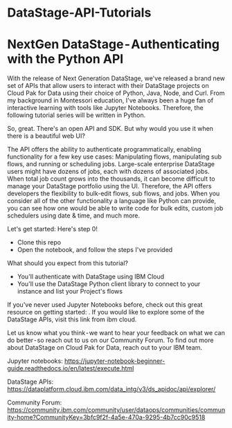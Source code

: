 # DataStage-API-Tutorials
# NextGen DataStage - Authenticating with the Python API

With the release of Next Generation DataStage, we've released a brand new set of APIs that allow users to interact with their DataStage projects on Cloud Pak for Data using their choice of Python, Java, Node, and Curl. From my background in Montessori education, I've always been a huge fan of interactive learning with tools like Jupyter Notebooks. Therefore, the following tutorial series will be written in Python.

So, great. There's an open API and SDK. But why would you use it when there is a beautiful web UI?

The API offers the ability to authenticate programmatically, enabling functionality for a few key use cases: Manipulating flows, manipulating sub flows, and running or scheduling jobs. Large-scale enterprise DataStage users might have dozens of jobs, each with dozens of associated jobs. When total job count grows into the thousands, it can become difficult to manage your DataStage portfolio using the UI. Therefore, the API offers developers the flexibility to bulk-edit flows, sub flows, and jobs. When you consider all of the other functionality a language like Python can provide, you can see how one would be able to write code for bulk edits, custom job schedulers using date & time, and much more.

Let's get started: Here's step 0!
- Clone this repo
- Open the notebook, and follow the steps I've provided

What should you expect from this tutorial?
- You'll authenticate with DataStage using IBM Cloud
- You'll use the DataStage Python client library to connect to your instance and list your Project's flows

If you've never used Jupyter Notebooks before, check out this great resource on getting started: . If you would like to explore some of the DataStage APIs, visit this link from ibm cloud.

Let us know what you think - we want to hear your feedback on what we can do better - so reach out to us on our Community Forum. To find out more about DataStage on Cloud Pak for Data, reach out to your IBM team.

Jupyter notebooks: https://jupyter-notebook-beginner-guide.readthedocs.io/en/latest/execute.html

DataStage APIs: https://dataplatform.cloud.ibm.com/data_intg/v3/ds_apidoc/api/explorer/

Community Forum: https://community.ibm.com/community/user/dataops/communities/community-home?CommunityKey=3bfc9f2f-4a5e-470a-9295-4b7cc90c9518

